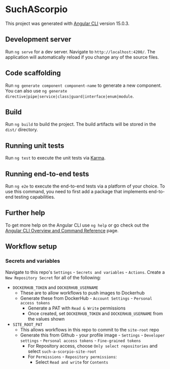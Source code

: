 # SuchAScorpio

This project was generated with [Angular CLI](https://github.com/angular/angular-cli) version 15.0.3.

## Development server

Run `ng serve` for a dev server. Navigate to `http://localhost:4200/`. The application will automatically reload if you change any of the source files.

## Code scaffolding

Run `ng generate component component-name` to generate a new component. You can also use `ng generate directive|pipe|service|class|guard|interface|enum|module`.

## Build

Run `ng build` to build the project. The build artifacts will be stored in the `dist/` directory.

## Running unit tests

Run `ng test` to execute the unit tests via [Karma](https://karma-runner.github.io).

## Running end-to-end tests

Run `ng e2e` to execute the end-to-end tests via a platform of your choice. To use this command, you need to first add a package that implements end-to-end testing capabilities.

## Further help

To get more help on the Angular CLI use `ng help` or go check out the [Angular CLI Overview and Command Reference](https://angular.io/cli) page.

## Workflow setup

### Secrets and variables

Navigate to this repo's `Settings` - `Secrets and variables` - `Actions`. Create a `New Repository Secret` for all of the following:

- `DOCKERHUB_TOKEN` and `DOCKERHUB_USERNAME`
    - These are to allow workflows to push images to Dockerhub
    - Generate these from DockerHub - `Account Settings` - `Personal access tokens`
        - Generate a PAT with `Read & Write` permissions
        - Once created, set `DOCKERHUB_TOKEN` and `DOCKERHUB_USERNAME` from the values shown
- `SITE_ROOT_PAT`
    - This allows workflows in this repo to commit to the `site-root` repo
    - Generate this from Github - your profile image - `Settings` - `Developer settings` - `Personal access tokens` - `Fine-grained tokens`
        - For Repository access, choose `Only select repositories` and select `such-a-scorpio-site-root`
        - For `Permissions` - `Repository permissions`:
            - Select `Read and write` for `Contents`
